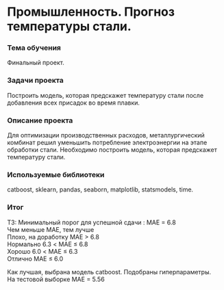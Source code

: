 # Промышленность. Прогноз температуры стали.

### Тема обучения
Финальный проект.

### Задачи проекта
Построить модель, которая предскажет температуру стали после добавления всех присадок во время плавки.

### Описание проекта
Для оптимизации производственных расходов, металлургический комбинат решил уменьшить потребление электроэнергии на этапе обработки стали. Необходимо построить модель, которая предскажет температуру стали.

### Используемые библиотеки
catboost, sklearn, pandas, seaborn, matplotlib, statsmodels, time.

### Итог
ТЗ:
Минимальный порог для успешной сдачи : MAE = 6.8  
Чем меньше MAE, тем лучше  
Плохо, на доработку MAE > 6.8  
Нормально 6.3 < MAE ≤ 6.8  
Хорошо 6.0 < MAE ≤ 6.3  
Отлично MAE ≤ 6.0  

Как лучшая, выбрана модель catboost. Подобраны гиперпараметры.  
На тестовой выборке MAE = 5.56
